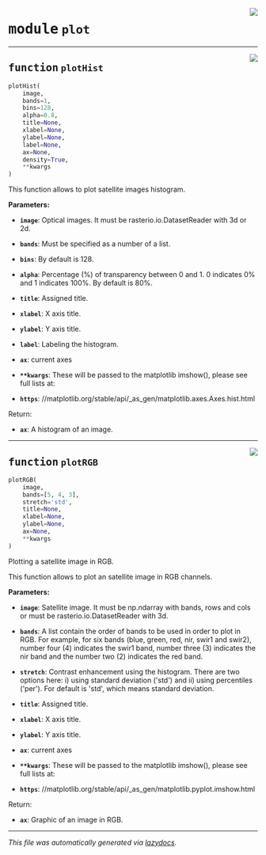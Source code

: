 <!-- markdownlint-disable -->

<a href="..\scikeo\plot.py#L0"><img align="right" style="float:right;" src="https://img.shields.io/badge/-source-cccccc?style=flat-square"></a>

# <kbd>module</kbd> `plot`





---

<a href="..\scikeo\plot.py#L7"><img align="right" style="float:right;" src="https://img.shields.io/badge/-source-cccccc?style=flat-square"></a>

## <kbd>function</kbd> `plotHist`

```python
plotHist(
    image,
    bands=1,
    bins=128,
    alpha=0.8,
    title=None,
    xlabel=None,
    ylabel=None,
    label=None,
    ax=None,
    density=True,
    **kwargs
)
```

This function allows to plot satellite images histogram. 



**Parameters:**
 
 - <b>`image`</b>:  Optical images. It must be rasterio.io.DatasetReader with 3d or 2d.  


 - <b>`bands`</b>:  Must be specified as a number of a list.  


 - <b>`bins`</b>:  By default is 128.   


 - <b>`alpha`</b>:  Percentage (%) of transparency between 0 and 1. 0 indicates 0% and 1 indicates  100%. By default is 80%.  


 - <b>`title`</b>:  Assigned title. 


 - <b>`xlabel`</b>:  X axis title. 


 - <b>`ylabel`</b>:  Y axis title.  


 - <b>`label`</b>:  Labeling the histogram. 


 - <b>`ax`</b>:  current axes 


 - <b>`**kwargs`</b>:  These will be passed to the matplotlib imshow(), please see full lists at: 
 - <b>`https`</b>: //matplotlib.org/stable/api/_as_gen/matplotlib.axes.Axes.hist.html 

Return: 
 - <b>`ax`</b>:  A histogram of an image. 




---

<a href="..\scikeo\plot.py#L90"><img align="right" style="float:right;" src="https://img.shields.io/badge/-source-cccccc?style=flat-square"></a>

## <kbd>function</kbd> `plotRGB`

```python
plotRGB(
    image,
    bands=[5, 4, 3],
    stretch='std',
    title=None,
    xlabel=None,
    ylabel=None,
    ax=None,
    **kwargs
)
```

Plotting a satellite image in RGB. 

This function allows to plot an satellite image in RGB channels.  



**Parameters:**
  


 - <b>`image`</b>:  Satellite image. It must be np.ndarray with bands, rows and cols or must be rasterio.io.DatasetReader with 3d.  


 - <b>`bands`</b>:  A list contain the order of bands to be used in order to plot in RGB. For example,  for six bands (blue, green, red, nir, swir1 and swir2), number four (4) indicates   the swir1 band, number three (3) indicates the nir band and the number two (2) indicates  the red band.  


 - <b>`stretch`</b>:  Contrast enhancement using the histogram. There are two options here: i) using  standard deviation ('std') and ii) using percentiles ('per'). For default is 'std', which means  standard deviation.  


 - <b>`title`</b>:  Assigned title. 


 - <b>`xlabel`</b>:  X axis title. 


 - <b>`ylabel`</b>:  Y axis title. 


 - <b>`ax`</b>:  current axes 


 - <b>`**kwargs`</b>:  These will be passed to the matplotlib imshow(), please see full lists at: 
 - <b>`https`</b>: //matplotlib.org/stable/api/_as_gen/matplotlib.pyplot.imshow.html 

Return: 
 - <b>`ax`</b>:  Graphic of an image in RGB. 






---

_This file was automatically generated via [lazydocs](https://github.com/ml-tooling/lazydocs)._
